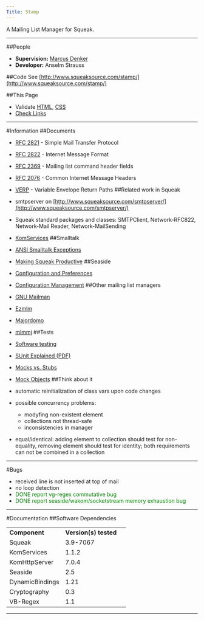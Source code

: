 ```yaml
---
Title: Stamp
---
```


A Mailing List Manager for Squeak.


---
##People

-  <strong>Supervision:</strong> [Marcus Denker](http://www.iam.unibe.ch/~denker/)
-  <strong>Developer:</strong> Anselm Strauss

##Code
See [http://www.squeaksource.com/stamp/](http://www.squeaksource.com/stamp/)

##This Page

-  Validate [HTML](http://validator.w3.org/check?uri=http%3A%2F%2Fsmallwiki.unibe.ch%2Fstamp), [CSS](http://jigsaw.w3.org/css-validator/validator?uri=http%3A%2F%2Fsmallwiki.unibe.ch%2Fstamp)
-  [Check Links](http://validator.w3.org/checklink?uri=http%3A%2F%2Fsmallwiki.unibe.ch%2Fstamp)


---
#Information
##Documents

-  [RFC 2821](http://www.rfc.net/rfc2821.html) - Simple Mail Transfer Protocol
-  [RFC 2822](http://www.rfc.net/rfc2822.html) - Internet Message Format
-  [RFC 2369](http://www.rfc.net/rfc2369.html) - Mailing list command header fields
-  [RFC 2076](http://www.rfc.net/rfc2076.html) - Common Internet Message Headers
-  [VERP](http://cr.yp.to/proto/verp.txt) - Variable Envelope Return Paths
##Related work in Squeak

-  smtpserver on [http://www.squeaksource.com/smtpserver/](http://www.squeaksource.com/smtpserver/)
-  Squeak standard packages and classes: SMTPClient, Network-RFC822, Network-Mail Reader, Network-MailSending
-  [KomServices](http://squeaklab.org/comanche/services/index.html)
##Smalltalk

-  [ANSI Smalltalk Exceptions](http://www.whysmalltalk.com/articles/bykov/exceptions_by_design.htm)
-  [Making Squeak Productive](http://www.duke.edu/~bmp5/squeak/usable.html)
##Seaside

-  [Configuration and Preferences](http://www.seaside.st/Documentation/ConfigurationandPreferences/)
-  [Configuration Management](http://www.shaffer-consulting.com/david/SeasideConfiguration/SeasideConfigurations.html)
##Other mailing list managers

-  [GNU Mailman](http://www.gnu.org/software/mailman/)
-  [Ezmlm](http://www.ezmlm.org/)
-  [Majordomo](http://www.greatcircle.com/majordomo/)
-  [mlmmj](http://mlmmj.mmj.dk/)
##Tests

-  [Software testing](http://en.wikipedia.org/wiki/Software_testing)
-  [SUnit Explained  (PDF)](http://www.iam.unibe.ch/~ducasse/Programmez/OnTheWeb/SUnitEnglish2.pdf)
-  [Mocks vs. Stubs](http://www.martinfowler.com/articles/mocksArentStubs.html)
-  [Mock Objects](http://www.mockobjects.com/)
##Think about it

-  automatic reinitialization of class vars upon code changes
-  possible concurrency problems:
	-  modyfing non-existent element
	-  collections not thread-safe
	-  inconsistencies in manager

-  equal/identical: adding element to collection should test for non-equality, removing element should test for identity; both requirements can not be combined in a collection


---
#Bugs

-  received line is not inserted at top of mail
-  no loop detection
-  <span style="color:green">DONE report vg-regex commutative bug
-  <span style="color:green">DONE report seaside/wakom/socketstream memory exhaustion bug


---
#Documentation
##Software Dependencies

| | | |
|---|---|---|
|<b>Component</b>|<b>Version(s) tested</b>|
|Squeak|3.9-7067|
|KomServices|1.1.2|
|KomHttpServer|7.0.4|
|Seaside|2.5|
|DynamicBindings|1.21|
|Cryptography|0.3|
|VB-Regex|1.1|


---

```\[EOF]
```
